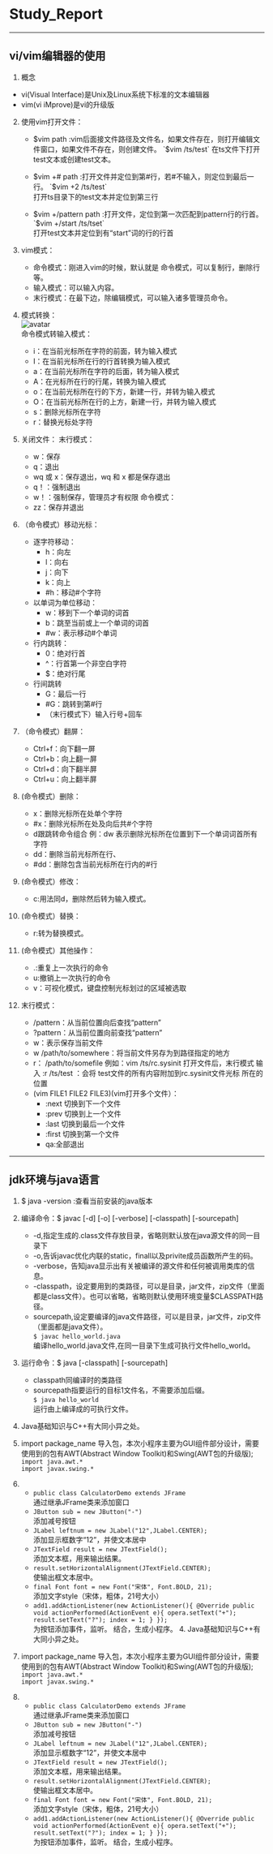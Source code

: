 # Study_Report
---

## vi/vim编辑器的使用
  1. 概念
   - vi(Visual Interface)是Unix及Linux系统下标准的文本编辑器
   - vim(vi iMprove)是vi的升级版
 2. 使用vim打开文件：
     - $vim path :vim后面接文件路径及文件名，如果文件存在，则打开编辑文件窗口，如果文件不存在，则创建文件。  
    `$vim /ts/test`
 在ts文件下打开test文本或创建test文本。  

     - $vim +# path :打开文件并定位到第#行，若#不输入，则定位到最后一行。  
     `$vim +2 /ts/test`  
     打开ts目录下的test文本并定位到第三行
     
     - $vim +/pattern path :打开文件，定位到第一次匹配到pattern行的行首。
     `$vim +/start /ts/tset`  
     打开test文本并定位到有“start”词的行的行首  


 3. vim模式：
     - 命令模式：刚进入vim的时候，默认就是 命令模式，可以复制行，删除行等。
     - 输入模式：可以输入内容。
     - 末行模式：在最下边，除编辑模式，可以输入诸多管理员命令。

 4. 模式转换：  
    ![avatar](/stage1/image/模式转换.png)   
 命令模式转输入模式：  
      - i：在当前光标所在字符的前面，转为输入模式  
      - I：在当前光标所在行的行首转换为输入模式  
      - a：在当前光标所在字符的后面，转为输入模式  
      - A：在光标所在行的行尾，转换为输入模式  
      - o：在当前光标所在行的下方，新建一行，并转为输入模式  
      - O：在当前光标所在行的上方，新建一行，并转为输入模式  
      - s：删除光标所在字符  
      - r：替换光标处字符 
 5. 关闭文件：
    末行模式：
     - w：保存
     - q：退出
     - wq 或 x：保存退出，wq 和 x 都是保存退出
     - q！：强制退出
     - w！：强制保存，管理员才有权限
    命令模式：
     - zz：保存并退出

 6. （命令模式）移动光标：
     - 逐字符移动：
         - h：向左
         - l：向右
         - j：向下
         - k：向上
         - #h：移动#个字符
     - 以单词为单位移动：
         - w：移到下一个单词的词首
         - b：跳至当前或上一个单词的词首
         - #w：表示移动#个单词
     - 行内跳转：
         - 0：绝对行首
         - ^：行首第一个非空白字符
         - $：绝对行尾
     - 行间跳转
         - G：最后一行
         - #G：跳转到第#行
         - （末行模式下）输入行号+回车

 7. （命令模式）翻屏：
     - Ctrl+f：向下翻一屏
     - Ctrl+b：向上翻一屏
     - Ctrl+d：向下翻半屏
     - Ctrl+u：向上翻半屏　

 8. (命令模式）删除：
     - x：删除光标所在处单个字符
     - #x：删除光标所在处及向后共#个字符
     - d跟跳转命令组合 例：dw 表示删除光标所在位置到下一个单词词首所有字符
     - dd：删除当前光标所在行、
     - #dd：删除包含当前光标所在行内的#行

 9. (命令模式）修改：
     - c:用法同d，删除然后转为输入模式。

 10. (命令模式）替换：
     - r:转为替换模式。

 11. (命令模式）其他操作：
     - .:重复上一次执行的命令
     - u:撤销上一次执行的命令
     - v：可视化模式，键盘控制光标划过的区域被选取

 12. 末行模式：
     - /pattern：从当前位置向后查找“pattern”
     - ?pattern：从当前位置向前查找“pattern”
     - w：表示保存当前文件
     - w /path/to/somewhere：将当前文件另存为到路径指定的地方
     - r： /path/to/somefile  例如：vim /ts/rc.sysinit 打开文件后，末行模式 输入 :r /ts/test ：会将 test文件的所有内容附加到rc.sysinit文件光标  所在的位置
     - (vim FILE1 FILE2 FILE3)(vim打开多个文件）：
         - :next 切换到下一个文件
         - :prev 切换到上一个文件
         - :last 切换到最后一个文件
         - :first 切换到第一个文件
         - qa:全部退出

---

## jdk环境与java语言
 1. $ java -version :查看当前安装的java版本
 2. 编译命令：$ javac [-d] [-o] [-verbose] [-classpath] [-sourcepath]
     - -d,指定生成的.class文件存放目录，省略则默认放在java源文件的同一目录下
     - -o,告诉javac优化内联的static，finall以及privite成员函数所产生的码。
     - -verbose，告知java显示出有关被编译的源文件和任何被调用类库的信息。
     - -classpath，设定要用到的类路径，可以是目录，jar文件，zip文件（里面都是class文件）。也可以省略，省略则默认使用环境变量$CLASSPATH路径。
     - sourcepath,设定要编译的java文件路径，可以是目录，jar文件，zip文件（里面都是java文件）。  
    `$ javac hello_world.java`  
    编译hello_world.java文件,在同一目录下生成可执行文件hello_world。

 3. 运行命令：$ java [-classpath] [-sourcepath] 
    - classpath同编译时的类路径
    - sourcepath指要运行的目标1文件名，不需要添加后缀。  
    `$ java hello_world`  
    运行由上编译成的可执行文件。
 4. Java基础知识与C++有大同小异之处。
 5. import package_name 导入包，本次小程序主要为GUI组件部分设计，需要使用到的包有AWT(Abstract Window Toolkit)和Swing(AWT包的升级版);  
    `import java.awt.*`  
    `import javax.swing.*`  
 6.  - `public class CalculatorDemo extends JFrame`    
    通过继承JFrame类来添加窗口  
     - `JButton sub = new JButton("-")`   
    添加减号按钮
     - `JLabel leftnum = new JLabel("12",JLabel.CENTER);`  
    添加显示框数字“12”，并使文本居中
     - `JTextField result = new JTextField();`  
    添加文本框，用来输出结果。
     - `result.setHorizontalAlignment(JTextField.CENTER);`   
    使输出框文本居中。
     - `final Font font = new Font("宋体", Font.BOLD, 21);`  
    添加文字style（宋体，粗体，21号大小）
     - `add1.addActionListener(new ActionListener(){
			@Override
			public void actionPerformed(ActionEvent e){
				opera.setText("+");
				result.setText("?");
				index = 1;
			}
		});`   
    为按钮添加事件，监听。
    结合，生成小程序。 4. Java基础知识与C++有大同小异之处。
 5. import package_name 导入包，本次小程序主要为GUI组件部分设计，需要使用到的包有AWT(Abstract Window Toolkit)和Swing(AWT包的升级版);  
    `import java.awt.*`  
    `import javax.swing.*`  
 6.  - `public class CalculatorDemo extends JFrame`    
    通过继承JFrame类来添加窗口  
     - `JButton sub = new JButton("-")`   
    添加减号按钮
     - `JLabel leftnum = new JLabel("12",JLabel.CENTER);`  
    添加显示框数字“12”，并使文本居中
     - `JTextField result = new JTextField();`  
    添加文本框，用来输出结果。
     - `result.setHorizontalAlignment(JTextField.CENTER);`   
    使输出框文本居中。
     - `final Font font = new Font("宋体", Font.BOLD, 21);`  
    添加文字style（宋体，粗体，21号大小）
     - `add1.addActionListener(new ActionListener(){
			@Override
			public void actionPerformed(ActionEvent e){
				opera.setText("+");
				result.setText("?");
				index = 1;
			}
		});`   
    为按钮添加事件，监听。
    结合，生成小程序。
